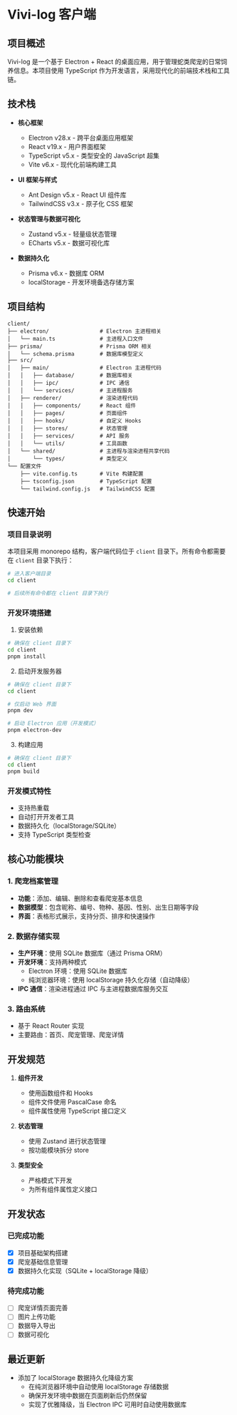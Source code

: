 # Vivi-log 客户端

## 项目概述

Vivi-log 是一个基于 Electron + React 的桌面应用，用于管理蛇类爬宠的日常饲养信息。本项目使用 TypeScript 作为开发语言，采用现代化的前端技术栈和工具链。

## 技术栈

- **核心框架**
  - Electron v28.x - 跨平台桌面应用框架
  - React v19.x - 用户界面框架
  - TypeScript v5.x - 类型安全的 JavaScript 超集
  - Vite v6.x - 现代化前端构建工具

- **UI 框架与样式**
  - Ant Design v5.x - React UI 组件库
  - TailwindCSS v3.x - 原子化 CSS 框架

- **状态管理与数据可视化**
  - Zustand v5.x - 轻量级状态管理
  - ECharts v5.x - 数据可视化库

- **数据持久化**
  - Prisma v6.x - 数据库 ORM
  - localStorage - 开发环境备选存储方案

## 项目结构

```
client/
├── electron/                # Electron 主进程相关
│   └── main.ts              # 主进程入口文件
├── prisma/                  # Prisma ORM 相关
│   └── schema.prisma        # 数据库模型定义
├── src/
│   ├── main/                # Electron 主进程代码
│   │   ├── database/        # 数据库相关
│   │   ├── ipc/             # IPC 通信
│   │   └── services/        # 主进程服务
│   ├── renderer/            # 渲染进程代码
│   │   ├── components/      # React 组件
│   │   ├── pages/           # 页面组件
│   │   ├── hooks/           # 自定义 Hooks
│   │   ├── stores/          # 状态管理
│   │   ├── services/        # API 服务
│   │   └── utils/           # 工具函数
│   └── shared/              # 主进程与渲染进程共享代码
│       └── types/           # 类型定义
└── 配置文件
    ├── vite.config.ts       # Vite 构建配置
    ├── tsconfig.json        # TypeScript 配置
    └── tailwind.config.js   # TailwindCSS 配置
```

## 快速开始

### 项目目录说明

本项目采用 monorepo 结构，客户端代码位于 `client` 目录下。所有命令都需要在 `client` 目录下执行：

```bash
# 进入客户端目录
cd client

# 后续所有命令都在 client 目录下执行
```

### 开发环境搭建

1. 安装依赖
```bash
# 确保在 client 目录下
cd client
pnpm install
```

2. 启动开发服务器
```bash
# 确保在 client 目录下
cd client

# 仅启动 Web 界面
pnpm dev

# 启动 Electron 应用（开发模式）
pnpm electron-dev
```

3. 构建应用
```bash
# 确保在 client 目录下
cd client
pnpm build
```

### 开发模式特性

- 支持热重载
- 自动打开开发者工具
- 数据持久化（localStorage/SQLite）
- 支持 TypeScript 类型检查

## 核心功能模块

### 1. 爬宠档案管理

- **功能**：添加、编辑、删除和查看爬宠基本信息
- **数据模型**：包含昵称、编号、物种、基因、性别、出生日期等字段
- **界面**：表格形式展示，支持分页、排序和快速操作

### 2. 数据存储实现

- **生产环境**：使用 SQLite 数据库（通过 Prisma ORM）
- **开发环境**：支持两种模式
  - Electron 环境：使用 SQLite 数据库
  - 纯浏览器环境：使用 localStorage 持久化存储（自动降级）
- **IPC 通信**：渲染进程通过 IPC 与主进程数据库服务交互

### 3. 路由系统

- 基于 React Router 实现
- 主要路由：首页、爬宠管理、爬宠详情

## 开发规范

1. **组件开发**
   - 使用函数组件和 Hooks
   - 组件文件使用 PascalCase 命名
   - 组件属性使用 TypeScript 接口定义

2. **状态管理**
   - 使用 Zustand 进行状态管理
   - 按功能模块拆分 store

3. **类型安全**
   - 严格模式下开发
   - 为所有组件属性定义接口

## 开发状态

### 已完成功能
- [x] 项目基础架构搭建
- [x] 爬宠基础信息管理
- [x] 数据持久化实现（SQLite + localStorage 降级）

### 待完成功能
- [ ] 爬宠详情页面完善
- [ ] 图片上传功能
- [ ] 数据导入导出
- [ ] 数据可视化

## 最近更新

- 添加了 localStorage 数据持久化降级方案
  - 在纯浏览器环境中自动使用 localStorage 存储数据
  - 确保开发环境中数据在页面刷新后仍然保留
  - 实现了优雅降级，当 Electron IPC 可用时自动使用数据库
